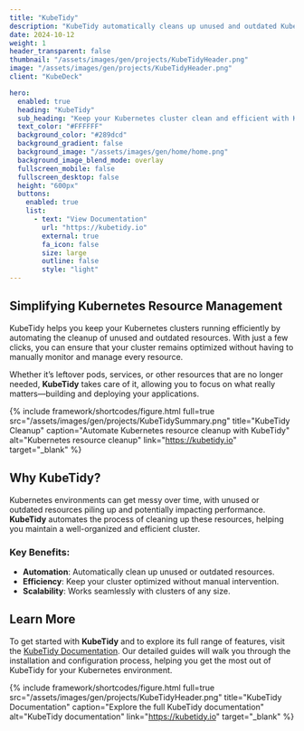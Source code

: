 ```yaml
---
title: "KubeTidy"
description: "KubeTidy automatically cleans up unused and outdated Kubernetes resources, ensuring your cluster remains organized and optimized."
date: 2024-10-12
weight: 1
header_transparent: false
thumbnail: "/assets/images/gen/projects/KubeTidyHeader.png"
image: "/assets/images/gen/projects/KubeTidyHeader.png"
client: "KubeDeck"

hero:
  enabled: true
  heading: "KubeTidy"
  sub_heading: "Keep your Kubernetes cluster clean and efficient with KubeTidy. Automatically remove unused resources and optimize your environment."
  text_color: "#FFFFFF"
  background_color: "#289dcd"
  background_gradient: false
  background_image: "/assets/images/gen/home/home.png"
  background_image_blend_mode: overlay
  fullscreen_mobile: false
  fullscreen_desktop: false
  height: "600px"
  buttons:
    enabled: true
    list:
      - text: "View Documentation"
        url: "https://kubetidy.io"
        external: true
        fa_icon: false
        size: large
        outline: false
        style: "light"
---
```


## Simplifying Kubernetes Resource Management

KubeTidy helps you keep your Kubernetes clusters running efficiently by automating the cleanup of unused and outdated resources. With just a few clicks, you can ensure that your cluster remains optimized without having to manually monitor and manage every resource.

Whether it’s leftover pods, services, or other resources that are no longer needed, **KubeTidy** takes care of it, allowing you to focus on what really matters—building and deploying your applications.

{% include framework/shortcodes/figure.html full=true src="/assets/images/gen/projects/KubeTidySummary.png" title="KubeTidy Cleanup" caption="Automate Kubernetes resource cleanup with KubeTidy" alt="Kubernetes resource cleanup" link="https://kubetidy.io" target="_blank" %}

## Why KubeTidy?

Kubernetes environments can get messy over time, with unused or outdated resources piling up and potentially impacting performance. **KubeTidy** automates the process of cleaning up these resources, helping you maintain a well-organized and efficient cluster.

### Key Benefits:
- **Automation**: Automatically clean up unused or outdated resources.
- **Efficiency**: Keep your cluster optimized without manual intervention.
- **Scalability**: Works seamlessly with clusters of any size.

<!-- > “KubeTidy made our Kubernetes maintenance much easier. We no longer worry about leftover resources clogging up our cluster!” — Customer Review -->

## Learn More

To get started with **KubeTidy** and to explore its full range of features, visit the [KubeTidy Documentation](https://kubetidy.io). Our detailed guides will walk you through the installation and configuration process, helping you get the most out of KubeTidy for your Kubernetes environment.

{% include framework/shortcodes/figure.html full=true src="/assets/images/gen/projects/KubeTidyHeader.png" title="KubeTidy Documentation" caption="Explore the full KubeTidy documentation" alt="KubeTidy documentation" link="https://kubetidy.io" target="_blank" %}
